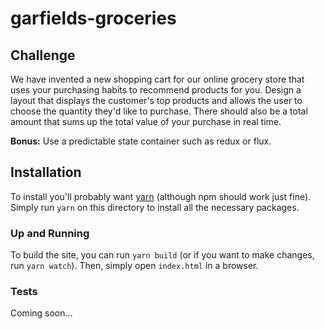 # garfields-groceries
## Challenge
We have invented a new shopping cart for our online grocery store that uses your purchasing habits to recommend products for you. Design a layout that displays the customer's top products and allows the user to choose the quantity they'd like to purchase. There should also be a total amount that sums up the total value of your purchase in real time.

**Bonus:** Use a predictable state container such as redux or flux.

## Installation
To install you'll probably want [yarn](https://yarnpkg.com/en/) (although npm should work just fine).
Simply run `yarn` on this directory to install all the necessary packages.

### Up and Running
To build the site, you can run `yarn build` (or if you want to make changes, run `yarn watch`).
Then, simply open `index.html` in a browser.

### Tests
Coming soon...
